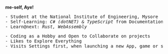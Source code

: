 <b>me-self, Aye!</b>
<pre>
- Student at the National Institute of Engineering, Mysore
- Self-Learning: <i>C# (dotNET) & TypeScript</i> from Documentation
- Learn@next: <i>Rust, WebAssembly</i>
</pre>
<pre>
- Coding as a Hobby and Open to Collaborate on projects
- Likes to Explore Everything
- Visits Settings first, when launching a new App, game or software
</Pre>

<!--
<details>
  <summary>Godzilla: The Revolution of Dogs</summary>
  <p>Then the dog quickly and say effectively bites the Massive Godzilla's Leg. It's enough to bring the Godzilla's Attention on the dog. For the massive size, It slowly pulls up leg from the ground and Just as effectively stomps on the dog.</p>
</details>
-->
